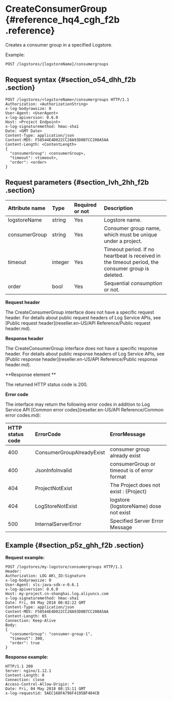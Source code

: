 # CreateConsumerGroup {#reference_hq4_cgh_f2b .reference}

Creates a consumer group in a specified Logstore.

Example:

```
POST /logstores/{logstoreName}/consumergroups
```

## Request syntax {#section_o54_dhh_f2b .section}

```
POST /logstores/<logstoreName>/consumergroups HTTP/1.1
Authorization: <AuthorizationString>
x-log-bodyrawsize: 0
User-Agent: <UserAgent>
x-log-apiversion: 0.6.0
Host: <Project Endpoint>
x-log-signaturemethod: hmac-sha1
Date: <GMT Date>
Content-Type: application/json
Content-MD5: F58544E4D022CC28A93D0B7CC208A5AA
Content-Length: <ContentLength>
{
  "consumerGroup": <consumerGroup>,
  "timeout": <timeout>,
  "order": <order>
}
```

## Request parameters {#section_lvh_2hh_f2b .section}

|Attribute name|Type|Required or not|Description|
|:-------------|:---|:--------------|:----------|
|logstoreName|string|Yes|Logstore name.|
|consumerGroup|string|Yes|Consumer group name, which must be unique under a project.|
|timeout |integer|Yes|Timeout period. If no heartbeat is received in the timeout period, the consumer group is deleted.|
|order|bool|Yes|Sequential consumption or not.|

**Request header**

The CreateConsumerGroup interface does not have a specific request header. For details about public request headers of Log Service APIs, see [Public request header](reseller.en-US/API Reference/Public request header.md).

**Response header**

The CreateConsumerGroup interface does not have a specific response header. For details about public response headers of Log Service APIs, see [Public response header](reseller.en-US/API Reference/Public response header.md).

**Response element **

The returned HTTP status code is 200.

**Error code**

The interface may return the following error codes in addition to Log Service API [Common error codes](reseller.en-US/API Reference/Common error codes.md):

|**HTTP status code**|**ErrorCode**|**ErrorMessage**|
|:-------------------|:------------|:---------------|
|400|ConsumerGroupAlreadyExist|consumer group already exist|
|400|JsonInfoInvalid|consumerGroup or timeout is of error format|
|404|ProjectNotExist|The Project does not exist : \{Project\}|
|404|LogStoreNotExist|logstore \{logstoreName\} dose not exist|
|500 |InternalServerError|Specified Server Error Message|

## Example {#section_p5z_ghh_f2b .section}

**Request example:**

```
POST /logstores/my-logstore/consumergroups HTTP/1.1
Header:
Authorization: LOG AK\_ID:Signature
x-log-bodyrawsize: 0
User-Agent: sls-java-sdk-v-0.6.1
x-log-apiversion: 0.6.0
Host: my-project.cn-shanghai.log.aliyuncs.com
x-log-signaturemethod: hmac-sha1
Date: Fri, 04 May 2018 08:02:22 GMT
Content-Type: application/json
Content-MD5: F58544E4D022CC28A93D0B7CC208A5AA
Content-Length: 65
Connection: Keep-Alive
Body:
{
  "consumerGroup": "consumer-group-1",
  "timeout": 300,
  "order": true
}
```

**Response example:**

```
HTTP/1.1 200
Server: nginx/1.12.1
Content-Length: 0
Connection: close
Access-Control-Allow-Origin: *
Date: Fri, 04 May 2018 08:15:11 GMT
x-log-requestid: 5AEC168FA796F4195BF404CB
```

